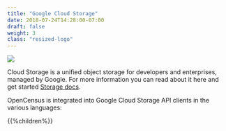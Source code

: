 ```yaml
---
title: "Google Cloud Storage"
date: 2018-07-24T14:28:00-07:00
draft: false
weight: 3
class: "resized-logo"
---
```


![](/images/cloud_storage.png)


Cloud Storage is a unified object storage for developers and enterprises, managed by Google.
For more information you can read about it here and get started [Storage docs](https://cloud.google.com/storage/docs).

OpenCensus is integrated into Google Cloud Storage API clients in the various languages:

{{%children%}}
